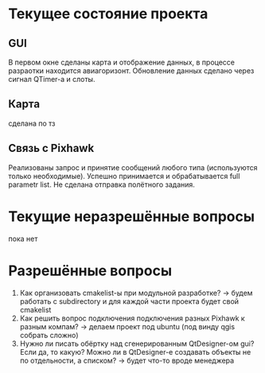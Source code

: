 # Текущее состояние проекта
## **GUI**
В первом окне сделаны карта и отображение данных, в процессе разраотки находится авиагоризонт. Обновление данных сделано через сигнал QTimer-а и слоты. 

## **Карта**
сделана по тз

## **Связь с Pixhawk**
Реализованы запрос и принятие сообщений любого типа (используются только необходимые). Успешно принимается и обрабатывается full parametr list. Не сделана отправка полётного задания.

# Текущие неразрешённые вопросы
пока нет

# Разрешённые вопросы
1) Как организовать cmakelist-ы при модульной разработке?
   -> будем работать с subdirectory и для каждой части проекта будет свой cmakelist
2) Как решить вопрос подключения подключения разных Pixhawk к разным компам? 
   -> делаем проект под ubuntu (под винду qgis собрать сложно)
3) Нужно ли писать обёртку над сгенерированным QtDesigner-ом gui? Если да, то какую? Можно ли в QtDesigner-е создавать объекты не по отдельности, а списком?
   -> будет что-то вроде менеджера 
